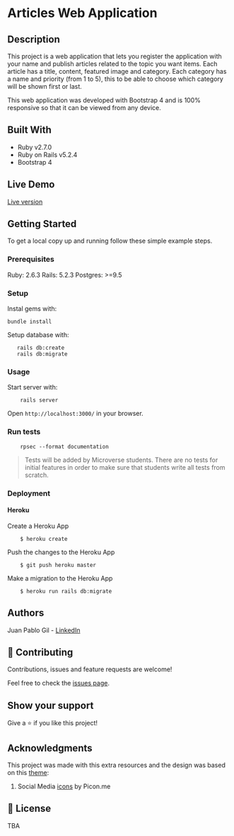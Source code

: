 # Articles Web Application

## Description 

This project is a web application that lets you register the application with your name and publish articles related to the topic you want items. Each article has a title, content, featured image and category. Each category has a name and priority (from 1 to 5), this to be able to choose which category will be shown first or last.

This web application was developed with Bootstrap 4 and is 100% responsive so that it can be viewed from any device.

## Built With

- Ruby v2.7.0
- Ruby on Rails v5.2.4
- Bootstrap 4

## Live Demo

[Live version](https://thawing-tor-70780.herokuapp.com/)


## Getting Started

To get a local copy up and running follow these simple example steps.

### Prerequisites

Ruby: 2.6.3
Rails: 5.2.3
Postgres: >=9.5

### Setup

Instal gems with:

```
bundle install
```

Setup database with:

```
   rails db:create
   rails db:migrate
```


### Usage

Start server with:

```
    rails server
```

Open `http://localhost:3000/` in your browser.

### Run tests

```
    rpsec --format documentation
```

> Tests will be added by Microverse students. There are no tests for initial features in order to make sure that students write all tests from scratch.

### Deployment

#### Heroku

  Create a Heroku App

  ```
      $ heroku create
  ```
  Push the changes to the Heroku App

  ```
      $ git push heroku master
  ```

  Make a migration to the Heroku App

  ```
      $ heroku run rails db:migrate
  ```


## Authors

Juan Pablo Gil - [LinkedIn](https://www.linkedin.com/in/juan-pablo-gil-1321a515a/)

## 🤝 Contributing

Contributions, issues and feature requests are welcome!

Feel free to check the [issues page](issues/).

## Show your support

Give a ⭐️ if you like this project!


## Acknowledgments

This project was made with this extra resources and the design was based on this [theme](https://www.behance.net/gallery/14554909/liFEsTlye-Mobile-version):

   1. Social Media [icons](https://www.iconfinder.com/iconsets/picons-social) by Picon.me
 

## 📝 License

TBA
